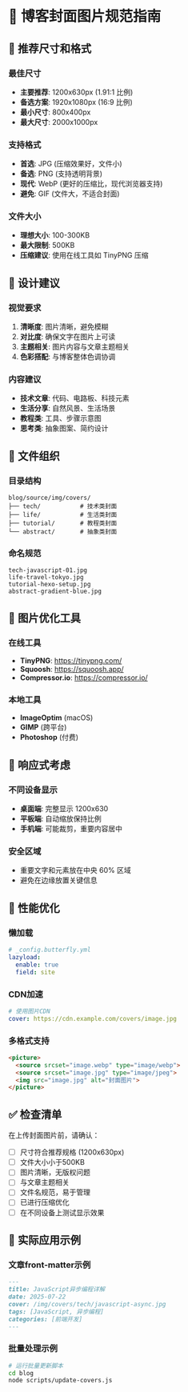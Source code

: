 # 📸 博客封面图片规范指南

## 🎯 推荐尺寸和格式

### 最佳尺寸
- **主要推荐**: 1200x630px (1.91:1 比例)
- **备选方案**: 1920x1080px (16:9 比例)
- **最小尺寸**: 800x400px
- **最大尺寸**: 2000x1000px

### 支持格式
- **首选**: JPG (压缩效果好，文件小)
- **备选**: PNG (支持透明背景)
- **现代**: WebP (更好的压缩比，现代浏览器支持)
- **避免**: GIF (文件大，不适合封面)

### 文件大小
- **理想大小**: 100-300KB
- **最大限制**: 500KB
- **压缩建议**: 使用在线工具如 TinyPNG 压缩

## 🎨 设计建议

### 视觉要求
1. **清晰度**: 图片清晰，避免模糊
2. **对比度**: 确保文字在图片上可读
3. **主题相关**: 图片内容与文章主题相关
4. **色彩搭配**: 与博客整体色调协调

### 内容建议
- **技术文章**: 代码、电路板、科技元素
- **生活分享**: 自然风景、生活场景
- **教程类**: 工具、步骤示意图
- **思考类**: 抽象图案、简约设计

## 📁 文件组织

### 目录结构
```
blog/source/img/covers/
├── tech/           # 技术类封面
├── life/           # 生活类封面
├── tutorial/       # 教程类封面
└── abstract/       # 抽象类封面
```

### 命名规范
```
tech-javascript-01.jpg
life-travel-tokyo.jpg
tutorial-hexo-setup.jpg
abstract-gradient-blue.jpg
```

## 🔧 图片优化工具

### 在线工具
- **TinyPNG**: https://tinypng.com/
- **Squoosh**: https://squoosh.app/
- **Compressor.io**: https://compressor.io/

### 本地工具
- **ImageOptim** (macOS)
- **GIMP** (跨平台)
- **Photoshop** (付费)

## 📱 响应式考虑

### 不同设备显示
- **桌面端**: 完整显示 1200x630
- **平板端**: 自动缩放保持比例
- **手机端**: 可能裁剪，重要内容居中

### 安全区域
- 重要文字和元素放在中央 60% 区域
- 避免在边缘放置关键信息

## 🚀 性能优化

### 懒加载
```yaml
# _config.butterfly.yml
lazyload:
  enable: true
  field: site
```

### CDN加速
```yaml
# 使用图片CDN
cover: https://cdn.example.com/covers/image.jpg
```

### 多格式支持
```html
<picture>
  <source srcset="image.webp" type="image/webp">
  <source srcset="image.jpg" type="image/jpeg">
  <img src="image.jpg" alt="封面图片">
</picture>
```

## ✅ 检查清单

在上传封面图片前，请确认：

- [ ] 尺寸符合推荐规格 (1200x630px)
- [ ] 文件大小小于500KB
- [ ] 图片清晰，无版权问题
- [ ] 与文章主题相关
- [ ] 文件名规范，易于管理
- [ ] 已进行压缩优化
- [ ] 在不同设备上测试显示效果

## 🎯 实际应用示例

### 文章front-matter示例
```markdown
---
title: JavaScript异步编程详解
date: 2025-07-22
cover: /img/covers/tech/javascript-async.jpg
tags: [JavaScript, 异步编程]
categories: [前端开发]
---
```

### 批量处理示例
```bash
# 运行批量更新脚本
cd blog
node scripts/update-covers.js
```
